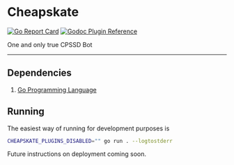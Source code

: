# Cheapskate

[![Go Report Card](https://goreportcard.com/badge/github.com/voytechnology/cheapskate)](https://goreportcard.com/report/github.com/voytechnology/cheapskate)
[![Godoc Plugin Reference](https://godoc.org/github.com/VoyTechnology/cheapskate/plugins?status.svg)](https://godoc.org/github.com/VoyTechnology/cheapskate/plugins)

One and only true CPSSD Bot

---

## Dependencies

1. [Go Programming Language][1]

[1]: https://golang.org

## Running

The easiest way of running for development purposes is

```sh
CHEAPSKATE_PLUGINS_DISABLED="" go run . --logtostderr
```

Future instructions on deployment coming soon.
